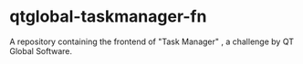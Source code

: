 # qtglobal-taskmanager-fn
A repository containing the frontend of "Task Manager" , a challenge by QT Global Software.
